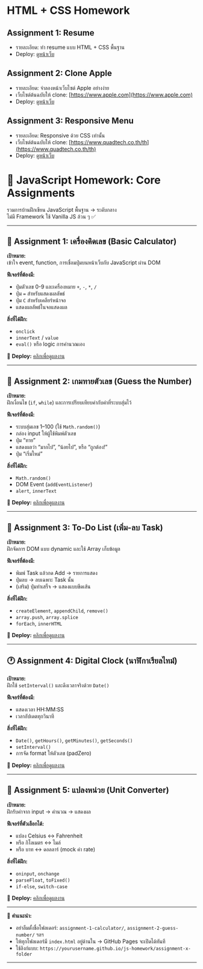 # HTML + CSS Homework 

## Assignment 1: Resume
- รายละเอียด: ทำ resume แบบ HTML + CSS พื้นฐาน
- Deploy: [ดูหน้าเว็บ](https://ppiongg.github.io/html-css-homework-test/assignment-1-resume)

## Assignment 2: Clone Apple
- รายละเอียด: จำลองหน้าเว็บไซต์ Apple อย่างง่าย
- เว็บไซต์ต้นฉบับให้ clone: [https://www.apple.com](https://www.apple.com)
- Deploy: [ดูหน้าเว็บ](https://ppiongg.github.io/html-css-homework-test/assignment-2-clone-apple)

## Assignment 3: Responsive Menu
- รายละเอียด: Responsive ด้วย CSS เท่านั้น
- เว็บไซต์ต้นฉบับให้ clone: [https://www.quadtech.co.th/th](https://www.quadtech.co.th/th)
- Deploy: [ดูหน้าเว็บ](https://ppiongg.github.io/html-css-homework-test/assignment-3-responsive)



# 🧠 JavaScript Homework: Core Assignments

รวมการบ้านฝึกเขียน JavaScript พื้นฐาน → ระดับกลาง  
ไม่มี Framework ใช้ Vanilla JS ล้วน ๆ ✅

---

## 🧮 Assignment 1: เครื่องคิดเลข (Basic Calculator)

**เป้าหมาย:**  
เข้าใจ event, function, การเชื่อมปุ่มบนหน้าเว็บกับ JavaScript ผ่าน DOM

**ฟีเจอร์ที่ต้องมี:**
- ปุ่มตัวเลข 0-9 และเครื่องหมาย `+`, `-`, `*`, `/`
- ปุ่ม `=` สำหรับแสดงผลลัพธ์
- ปุ่ม `C` สำหรับเคลียร์หน้าจอ
- แสดงผลลัพธ์ในจอแสดงผล

**สิ่งที่ได้ฝึก:**
- `onclick`
- `innerText` / `value`
- `eval()` หรือ logic การคำนวณเอง

🔗 **Deploy:** [คลิกเพื่อดูผลงาน](https://yourusername.github.io/js-homework/assignment-1-calculator)

---

## 🎯 Assignment 2: เกมทายตัวเลข (Guess the Number)

**เป้าหมาย:**  
ฝึกเงื่อนไข (`if`, `while`) และการเปรียบเทียบค่ากับค่าที่ระบบสุ่มไว้

**ฟีเจอร์ที่ต้องมี:**
- ระบบสุ่มเลข 1–100 (ใช้ `Math.random()`)
- กล่อง input ให้ผู้ใช้พิมพ์ตัวเลข
- ปุ่ม “ทาย”
- แสดงผลว่า “มากไป”, “น้อยไป”, หรือ “ถูกต้อง!”
- ปุ่ม “เริ่มใหม่”

**สิ่งที่ได้ฝึก:**
- `Math.random()`
- DOM Event (`addEventListener`)
- `alert`, `innerText`

🔗 **Deploy:** [คลิกเพื่อดูผลงาน](https://yourusername.github.io/js-homework/assignment-2-guess-number)

---

## 🧼 Assignment 3: To-Do List (เพิ่ม-ลบ Task)

**เป้าหมาย:**  
ฝึกจัดการ DOM แบบ dynamic และใช้ Array เก็บข้อมูล

**ฟีเจอร์ที่ต้องมี:**
- พิมพ์ Task แล้วกด Add → รายการแสดง
- ปุ่มลบ → ลบเฉพาะ Task นั้น
- (เสริม) ปุ่มทำเสร็จ → แสดงแบบขีดเส้น

**สิ่งที่ได้ฝึก:**
- `createElement`, `appendChild`, `remove()`
- `array.push`, `array.splice`
- `forEach`, `innerHTML`

🔗 **Deploy:** [คลิกเพื่อดูผลงาน](https://yourusername.github.io/js-homework/assignment-3-todo-list)

---

## 🕐 Assignment 4: Digital Clock (นาฬิกาเรียลไทม์)

**เป้าหมาย:**  
ฝึกใช้ `setInterval()` และดึงเวลาจริงด้วย `Date()`

**ฟีเจอร์ที่ต้องมี:**
- แสดงเวลา HH:MM:SS
- เวลาอัปเดตทุกวินาที

**สิ่งที่ได้ฝึก:**
- `Date()`, `getHours()`, `getMinutes()`, `getSeconds()`
- `setInterval()`
- การจัด format ให้ตัวเลข (padZero)

🔗 **Deploy:** [คลิกเพื่อดูผลงาน](https://yourusername.github.io/js-homework/assignment-4-digital-clock)

---

## 🔁 Assignment 5: แปลงหน่วย (Unit Converter)

**เป้าหมาย:**  
ฝึกรับค่าจาก input → คำนวณ → แสดงผล

**ฟีเจอร์ที่ตัวเลือกได้:**
- แปลง Celsius ↔ Fahrenheit
- หรือ กิโลเมตร ↔ ไมล์
- หรือ บาท ↔ ดอลลาร์ (mock ค่า rate)

**สิ่งที่ได้ฝึก:**
- `oninput`, `onchange`
- `parseFloat`, `toFixed()`
- `if-else`, `switch-case`

🔗 **Deploy:** [คลิกเพื่อดูผลงาน](https://yourusername.github.io/js-homework/assignment-5-unit-converter)

---

📌 **คำแนะนำ:**  
- อย่าลืมตั้งชื่อโฟลเดอร์: `assignment-1-calculator/`, `assignment-2-guess-number/` ฯลฯ  
- ให้ทุกโฟลเดอร์มี `index.html` อยู่ด้านใน → GitHub Pages จะเปิดได้ทันที  
- ใช้ลิงก์แบบ: `https://yourusername.github.io/js-homework/assignment-x-folder`

---
